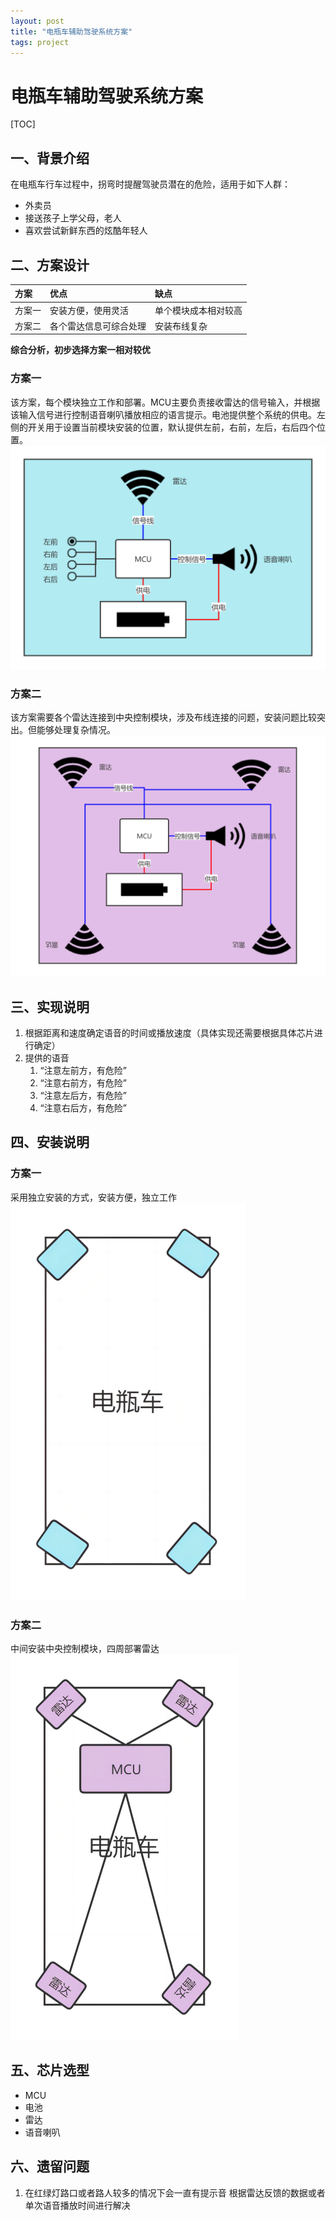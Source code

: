 ```yaml
---
layout: post
title: "电瓶车辅助驾驶系统方案"
tags: project
---
```


# 电瓶车辅助驾驶系统方案

[TOC]

## 一、背景介绍
在电瓶车行车过程中，拐弯时提醒驾驶员潜在的危险，适用于如下人群：
- 外卖员
- 接送孩子上学父母，老人
- 喜欢尝试新鲜东西的炫酷年轻人

## 二、方案设计

|方案|优点|缺点|
|:--|:--|:---|
|方案一|安装方便，使用灵活|单个模块成本相对较高|
|方案二|各个雷达信息可综合处理|安装布线复杂|

**综合分析，初步选择方案一相对较优**

### 方案一
该方案，每个模块独立工作和部署。MCU主要负责接收雷达的信号输入，并根据该输入信号进行控制语音喇叭播放相应的语言提示。电池提供整个系统的供电。左侧的开关用于设置当前模块安装的位置，默认提供左前，右前，左后，右后四个位置。
![电瓶车辅助驾驶系统方案](/assets/bicycles-system-design.png)

### 方案二
该方案需要各个雷达连接到中央控制模块，涉及布线连接的问题，安装问题比较突出。但能够处理复杂情况。
![方案二](/assets/bicycles-system-design-2.png)

## 三、实现说明

1. 根据距离和速度确定语音的时间或播放速度（具体实现还需要根据具体芯片进行确定）
2. 提供的语音
   1. “注意左前方，有危险”
   2. “注意右前方，有危险”
   3. “注意左后方，有危险”
   4. “注意右后方，有危险”

## 四、安装说明

### 方案一
采用独立安装的方式，安装方便，独立工作
![电瓶车辅助驾驶系统安装方案](/assets/byclcyles-setup-design.png)

### 方案二
中间安装中央控制模块，四周部署雷达
![安装方案二](/assets/byclcyles-setup-design-2.png)

## 五、芯片选型

- MCU
- 电池
- 雷达
- 语音喇叭

## 六、遗留问题

1. 在红绿灯路口或者路人较多的情况下会一直有提示音
   根据雷达反馈的数据或者单次语音播放时间进行解决